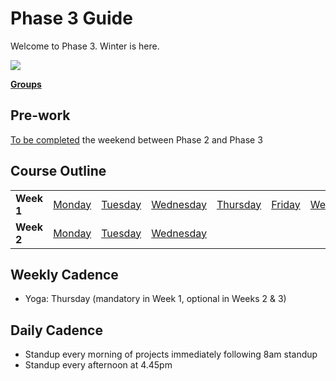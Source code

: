 # Phase 3 Guide

Welcome to Phase 3. Winter is here.  

![](https://38.media.tumblr.com/70ac07bf09b1d02a44c0dffb794113a3/tumblr_mxv5ccm4Gp1save0go1_500.gif)

**[Groups](../../wiki/groups)**

## Pre-work

[To be completed](phase-3-prep/README.md) the weekend between Phase 2 and Phase 3

## Course Outline

<table>
  <tr>
    <td><b>Week 1</b></td>
    <td><a href="week-1/monday.md">Monday</a></td>
    <td><a href="week-1/tuesday.md">Tuesday</td>
    <td><a href="week-1/wednesday.md">Wednesday</td>
    <td><a href="week-1/thursday.md">Thursday</td>
    <td><a href="week-1/friday.md">Friday</td>
    <td><a href="week-1/weekend.md">Weekend</td>
  </tr>
  <tr>
    <td><b>Week 2</b></td>
    <td><a href="week-2/monday.md">Monday</td>
    <td><a href="week-2/tuesday.md">Tuesday</td>
    <td><a href="week-2/wednesday.md">Wednesday</td>
  </tr>
</table>


## Weekly Cadence

- Yoga: Thursday (mandatory in Week 1, optional in Weeks 2 & 3)

## Daily Cadence

- Standup every morning of projects immediately following 8am standup
- Standup every afternoon at 4.45pm
